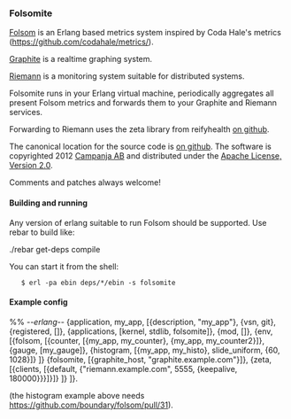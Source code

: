 ### Folsomite

[Folsom][1] is an Erlang based metrics system inspired by Coda Hale's
metrics (https://github.com/codahale/metrics/).

[Graphite][2] is a realtime graphing system.

[Riemann][3] is a monitoring system suitable for distributed systems.


Folsomite runs in your Erlang virtual machine, periodically aggregates
all present Folsom metrics and forwards them to your Graphite and
Riemann services.


Forwarding to Riemann uses the zeta library from reifyhealth [on
github][4].

The canonical location for the source code is [on github][5]. The
software is copyrighted 2012 [Campanja AB][6] and distributed under
the [Apache License, Version 2.0][7].


Comments and patches always welcome!


[1]: https://github.com/boundary/folsom
[2]: http://graphite.wikidot.com/
[3]: http://aphyr.github.com/riemann/clients.html
[4]: https://github.com/reifyhealth/zeta
[5]: https://github.com/campanja/folsomite/
[6]: http://www.campanja.com/
[7]: http://www.apache.org/licenses/LICENSE-2.0.html


#### Building and running

Any version of erlang suitable to run Folsom should be supported. Use
rebar to build like:

  ./rebar get-deps compile

You can start it from the shell:

       $ erl -pa ebin deps/*/ebin -s folsomite

#### Example config

  %% -*-erlang-*-
  {application, my_app,
   [{description, "my_app"},
    {vsn, git},
    {registered, []},
    {applications, [kernel,
                    stdlib,
                    folsomite]},
    {mod, []},
    {env,
     [{folsom, [{counter, [{my_app, my_counter}, {my_app, my_counter2}]},
                {gauge, [my_gauge]},
                {histogram, [{my_app, my_histo}, slide_uniform, {60, 1028}]}
               ]}
      {folsomite,
       [{graphite_host, "graphite.example.com"}]},
      {zeta,
       [{clients,
         [{default,
           {"riemann.example.com", 5555, {keepalive, 180000}}}]}]}
     ]}
   ]}.

(the histogram example above needs https://github.com/boundary/folsom/pull/31).
